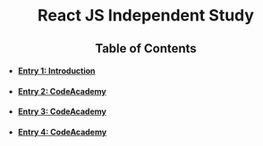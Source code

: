 # <center>React JS Independent Study</center>
## <center>Table of Contents</center>
* #### [Entry 1: Introduction](entries/entry1.md) 
* #### [Entry 2: CodeAcademy](entries/entry2.md)
* #### [Entry 3: CodeAcademy](entries/entry3.md)
* #### [Entry 4: CodeAcademy](entries/entry.md)
